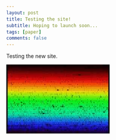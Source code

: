 ```yaml
---
layout: post
title: Testing the site!
subtitle: Hoping to launch soon...
tags: [paper]
comments: false
---
```

Testing the new site.

<img src="img/solar.jpg" alt="Solar spectrum" />
